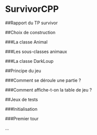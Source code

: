 # SurvivorCPP
##Rapport du TP survivor

##Choix de construction

###La classe Animal

###Les sous-classes animaux

###La classe DarkLoup

##Principe du jeu

###Comment se déroule une partie ?

###Comment affiche-t-on la table de jeu ?

##Jeux de tests

###Initialisation

###Premier tour

...

